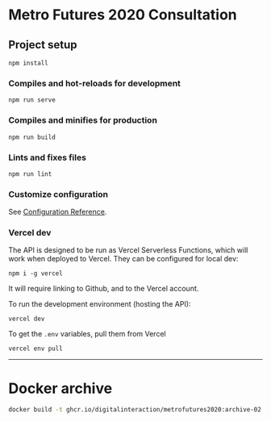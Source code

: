 # Metro Futures 2020 Consultation

## Project setup
```
npm install
```

### Compiles and hot-reloads for development
```
npm run serve
```

### Compiles and minifies for production
```
npm run build
```

### Lints and fixes files
```
npm run lint
```

### Customize configuration
See [Configuration Reference](https://cli.vuejs.org/config/).

### Vercel dev
The API is designed to be run as Vercel Serverless Functions, which will work when deployed to Vercel. They can be configured for local dev:
```
npm i -g vercel
```
It will require linking to Github, and to the Vercel account. 

To run the development environment (hosting the API):
```
vercel dev
```

To get the `.env` variables, pull them from Vercel
```
vercel env pull
```

---

# Docker archive


```sh
docker build -t ghcr.io/digitalinteraction/metrofutures2020:archive-02 --platform=linux/arm64,linux/amd64 .
```